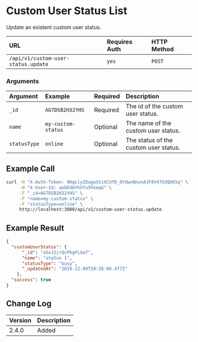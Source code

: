 # Custom User Status List

Update an existent custom user status.

| URL                               | Requires Auth | HTTP Method |
| :-------------------------------- | :------------ | :---------- |
| `/api/v1/custom-user-status.update` | `yes`         | `POST`       |


### Arguments

| Argument   | Example           | Required | Description |
| :--------- | :---------------- | :------- | :---------- |
| `_id`      | `AG7DSB2H32YHS`   | Required | The id of the custom user status. |
| `name`     | `my-custom-status` | Optional | The name of the custom user status. |
| `statusType`  | `online`     | Optional | The status of the custom user status. |

## Example Call

```bash
curl -H "X-Auth-Token: 9HqLlyZOugoStsXCUfD_0YdwnNnunAJF8V47U3QHXSq" \
     -H "X-User-Id: aobEdbYhXfu5hkeqG" \
     -F "_id=AG7DSB2H32YHS" \
     -F "name=my-custom-status" \
     -F "statusType=online" \
     http://localhost:3000/api/v1/custom-user-status.update
```

## Example Result

```json
{
  "customUserStatus": {
      "_id": "oGxJ2irQcPkgFLGef",
      "name": "status 1",
      "statusType": "busy",
      "_updatedAt": "2019-12-09T20:26:06.477Z"
    },
  "success": true
}
```

## Change Log

| Version | Description |
| :------ | :---------- |
| 2.4.0   | Added       |
